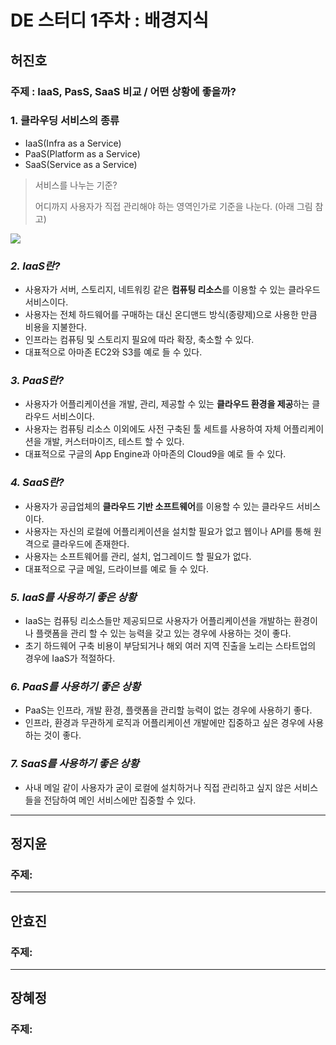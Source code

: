 # DE 스터디 1주차 : 배경지식

## **허진호**

### 주제 :  IaaS, PasS, SaaS 비교 / 어떤 상황에 좋을까? 



### 1. 클라우딩 서비스의 종류

- IaaS(Infra as a Service)
- PaaS(Platform as a Service)
- SaaS(Service as a Service)

> 서비스를 나누는 기준?
>
> 어디까지 사용자가 직접 관리해야 하는 영역인가로 기준을 나눈다. (아래 그림 참고)

![](./images/cloudservice.jpg)



### *2. IaaS란?*

- 사용자가 서버, 스토리지, 네트워킹 같은 **컴퓨팅 리소스**를 이용할 수 있는 클라우드 서비스이다.
- 사용자는 전체 하드웨어를 구매하는 대신 온디맨드 방식(종량제)으로 사용한 만큼 비용을 지불한다.
- 인프라는 컴퓨팅 및 스토리지 필요에 따라 확장, 축소할 수 있다.
- 대표적으로 아마존 EC2와 S3를 예로 들 수 있다.



### *3. PaaS란?*

- 사용자가 어플리케이션을 개발, 관리, 제공할 수 있는 **클라우드 환경을 제공**하는 클라우드 서비스이다. 
- 사용자는 컴퓨팅 리소스 이외에도 사전 구축된 툴 세트를 사용하여 자체 어플리케이션을 개발, 커스터마이즈, 테스트 할 수 있다.
- 대표적으로 구글의 App Engine과 아마존의 Cloud9을 예로 들 수 있다.



### *4. SaaS란?*

- 사용자가 공급업체의 **클라우드 기반 소프트웨어**를 이용할 수 있는 클라우드 서비스이다. 
- 사용자는 자신의 로컬에 어플리케이션을 설치할 필요가 없고 웹이나 API를 통해 원격으로 클라우드에 존재한다. 
- 사용자는 소프트웨어를 관리, 설치, 업그레이드 할 필요가 없다.
- 대표적으로 구글 메일, 드라이브를 예로 들 수 있다.



### *5. IaaS를 사용하기 좋은 상황*

- IaaS는 컴퓨팅 리소스들만 제공되므로 사용자가 어플리케이션을 개발하는 환경이나 플랫폼을 관리 할 수 있는 능력을 갖고 있는 경우에 사용하는 것이 좋다.
- 초기 하드웨어 구축 비용이 부담되거나 해외 여러 지역 진출을 노리는 스타트업의 경우에 IaaS가 적절하다. 



### *6. PaaS를 사용하기 좋은 상황*

- PaaS는 인프라, 개발 환경, 플랫폼을 관리할 능력이 없는 경우에 사용하기 좋다.
- 인프라, 환경과 무관하게 로직과 어플리케이션 개발에만 집중하고 싶은 경우에 사용하는 것이 좋다.



### *7. SaaS를 사용하기 좋은 상황*

- 사내 메일 같이 사용자가 굳이 로컬에 설치하거나 직접 관리하고 싶지 않은 서비스들을 전담하여 메인 서비스에만 집중할 수 있다.
--------------
## **정지윤**
### 주제: 
--------------
## **안효진**
### 주제: 
--------------
## **장혜정**
### 주제: 
